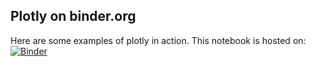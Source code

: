 ## Plotly on binder.org
Here are some examples of plotly in action. This notebook is hosted on: 
[![Binder](https://mybinder.org/badge.svg)](https://mybinder.org/v2/gh/oshea00/plotlystuff.git/master)


